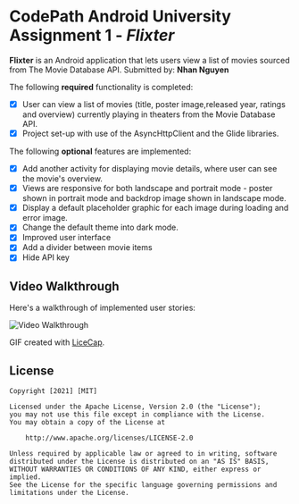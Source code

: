 # CodePath Android University Assignment 1 - *Flixter*

**Flixter** is an Android application that lets users view a list of movies sourced from The Movie Database API.
Submitted by: **Nhan Nguyen**

The following **required** functionality is completed:

* [x] User can view a list of movies (title, poster image,released year, ratings and overview) currently playing in theaters from the Movie Database API.
* [x] Project set-up with use of the AsyncHttpClient and the Glide libraries.

The following **optional** features are implemented:
* [x] Add another activity for displaying movie details, where user can see the movie's overview. 
* [x] Views are responsive for both landscape and portrait mode - poster shown in portrait mode and backdrop image shown in landscape mode. 
* [x] Display a default placeholder graphic for each image during loading and error image.
* [x] Change the default theme into dark mode.
* [x] Improved user interface 
* [x] Add a divider between movie items
* [x] Hide API key

## Video Walkthrough

Here's a walkthrough of implemented user stories:

<img src='app-walkthrough.gif' title='Video Walkthrough' width='' alt='Video Walkthrough' />

GIF created with [LiceCap](http://www.cockos.com/licecap/).
## License

    Copyright [2021] [MIT]

    Licensed under the Apache License, Version 2.0 (the "License");
    you may not use this file except in compliance with the License.
    You may obtain a copy of the License at

        http://www.apache.org/licenses/LICENSE-2.0

    Unless required by applicable law or agreed to in writing, software
    distributed under the License is distributed on an "AS IS" BASIS,
    WITHOUT WARRANTIES OR CONDITIONS OF ANY KIND, either express or implied.
    See the License for the specific language governing permissions and
    limitations under the License.
